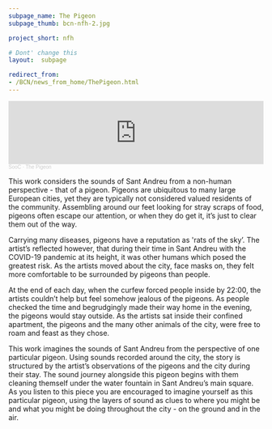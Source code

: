 ```yaml
---
subpage_name: The Pigeon
subpage_thumb: bcn-nfh-2.jpg

project_short: nfh

# Dont' change this
layout:  subpage

redirect_from:
- /BCN/news_from_home/ThePigeon.html
---
```


<iframe width="100%" height="125" scrolling="no" frameborder="no" allow="autoplay" src="https://w.soundcloud.com/player/?url=https%3A//api.soundcloud.com/tracks/1141138618&color=%23ff5500&auto_play=true&hide_related=true&show_comments=true&show_user=false&show_reposts=false&show_teaser=false"></iframe><div style="font-size: 10px; color: #cccccc;line-break: anywhere;word-break: normal;overflow: hidden;white-space: nowrap;text-overflow: ellipsis; font-family: Interstate,Lucida Grande,Lucida Sans Unicode,Lucida Sans,Garuda,Verdana,Tahoma,sans-serif;font-weight: 100;"><a href="https://soundcloud.com/cerkut" title="Anne & Luke" target="_blank" style="color: #cccccc; text-decoration: none;">SooC</a> · <a href="https://soundcloud.com/cerkut/the-pigeon" title="The Pigeon" target="_blank" style="color: #cccccc; text-decoration: none;">The Pigeon</a></div>

This work considers the sounds of Sant Andreu from a non-human perspective - that of a pigeon. Pigeons are ubiquitous to many large European cities, yet they are typically not considered valued residents of the community. Assembling around our feet looking for stray scraps of food, pigeons often escape our attention, or when they do get it, it’s just to clear them out of the way. 

Carrying many diseases, pigeons have a reputation as 'rats of the sky’. The artist’s reflected however, that during their time in Sant Andreu with the COVID-19 pandemic at its height, it was other humans which posed the greatest risk. As the artists moved about the city, face masks on, they felt more comfortable to be surrounded by pigeons than people.

At the end of each day, when the curfew forced people inside by 22:00, the artists couldn’t help but feel somehow jealous of the pigeons. As people checked the time and begrudgingly made their way home in the evening, the pigeons would stay outside. As the artists sat inside their confined apartment, the pigeons and the many other animals of the city, were free to roam and feast as they chose.

This work imagines the sounds of Sant Andreu from the perspective of one particular pigeon. Using sounds recorded around the city, the story is structured by the artist’s observations of the pigeons and the city during their stay. The sound journey alongside this pigeon begins with them cleaning themself under the water fountain in Sant Andreu’s main square. As you listen to this piece you are encouraged to imagine yourself as this particular pigeon, using the layers of sound as clues to where you might be and what you might be doing throughout the city - on the ground and in the air.

